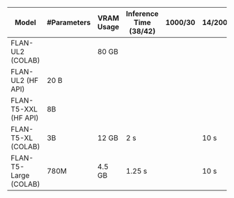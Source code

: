 | Model                 | #Parameters | VRAM Usage | Inference Time (38/42) | 1000/30 | 14/200 | 37/512 | 512/23 | 16/4   | Max Input Tokens |
| --------------------- | ----------- | ---------- | ---------------------- | ------- | ------ | ------ | ------ | ------ | ---------------- |
| FLAN-UL2 (COLAB)      |             | 80 GB      |                        |         |        |        |        |        |                  |
| FLAN-UL2 (HF API)     | 20 B        |            |                        |         |        |        |        |        |                  |
| FLAN-T5-XXL (HF API)  | 8B          |            |                        |         |        |        |        |        | 1000             |
| FLAN-T5-XL (COLAB)    | 3B          | 12 GB      | 2 s                    |         | 10 s   | 24 s   | 2 s    | 200 ms | 512              |
| FLAN-T5-Large (COLAB) | 780M        | 4.5 GB     | 1.25 s                 |         | 10 s   | 24 s   | 2 s    | 200 ms | 512              |
